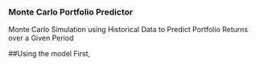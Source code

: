 ### Monte Carlo Portfolio Predictor
Monte Carlo Simulation using Historical Data to Predict Portfolio Returns over a Given Period

##Using the model
First, 
